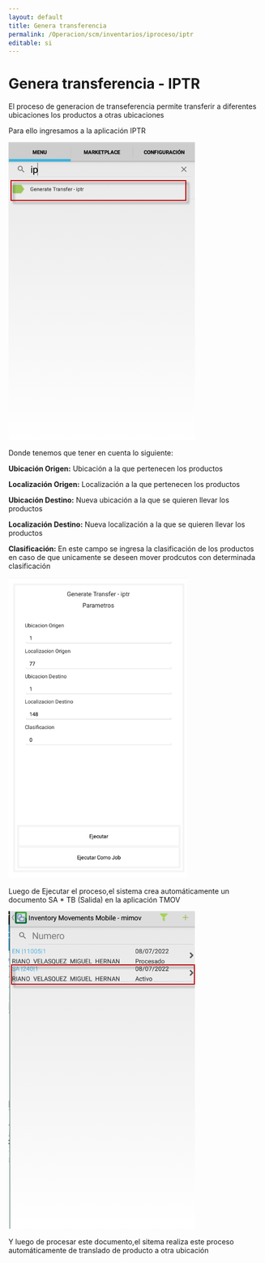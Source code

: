 ```yaml
---
layout: default
title: Genera transferencia
permalink: /Operacion/scm/inventarios/iproceso/iptr
editable: si
---
```


# Genera transferencia - IPTR             


El proceso de generacion de transeferencia permite transferir a diferentes ubicaciones los productos a otras ubicaciones

Para ello ingresamos a la aplicación IPTR 

![](iptr1.png)  

Donde tenemos que tener en cuenta lo siguiente:  

**Ubicación Origen:** Ubicación a la que pertenecen los productos

**Localización Origen:** Localización a la que pertenecen los productos

**Ubicación Destino:** Nueva ubicación a la que se quieren llevar los productos

**Localización Destino:** Nueva localización a la que se quieren llevar los productos

**Clasificación:** En este campo se ingresa la clasificación de los productos en caso de que unicamente se deseen mover prodcutos con determinada clasificación 


![](iptr_dato.png)  




Luego de Ejecutar el proceso,el sistema crea automáticamente un documento SA * TB (Salida) en la aplicación TMOV

![](iprt_imov.png)  


Y luego de procesar este documento,el sitema realiza este proceso automáticamente de translado de producto a otra ubicación 


